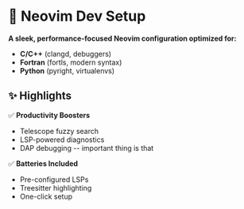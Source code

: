 
# 🚀 Neovim Dev Setup  

**A sleek, performance-focused Neovim configuration optimized for:**  
- **C/C++** (clangd, debuggers)  
- **Fortran** (fortls, modern syntax)  
- **Python** (pyright, virtualenvs)  

## ✨ Highlights  
✅ **Productivity Boosters**  
- Telescope fuzzy search  
- LSP-powered diagnostics  
- DAP debugging  -- important thing is that



✅ **Batteries Included**  
- Pre-configured LSPs  
- Treesitter highlighting  
- One-click setup  
